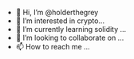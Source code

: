 - 👋 Hi, I’m @holderthegrey
- 👀 I’m interested in crypto...
- 🌱 I’m currently learning solidity ...
- 💞️ I’m looking to collaborate on ...
- 📫 How to reach me ...

<!---
holderthegrey/holderthegrey is a ✨ special ✨ repository because its `README.md` (this file) appears on your GitHub profile.
You can click the Preview link to take a look at your changes.
--->
